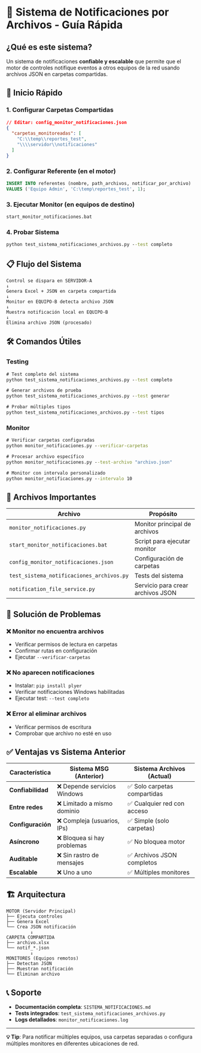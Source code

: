 # 🔔 Sistema de Notificaciones por Archivos - Guía Rápida

## ¿Qué es este sistema?

Un sistema de notificaciones **confiable y escalable** que permite que el motor de controles notifique eventos a otros equipos de la red usando archivos JSON en carpetas compartidas.

## 🚀 Inicio Rápido

### 1. Configurar Carpetas Compartidas
```json
// Editar: config_monitor_notificaciones.json
{
  "carpetas_monitoreadas": [
    "C:\\temp\\reportes_test",
    "\\\\servidor\\notificaciones"
  ]
}
```

### 2. Configurar Referente (en el motor)
```sql
INSERT INTO referentes (nombre, path_archivos, notificar_por_archivo) 
VALUES ('Equipo Admin', 'C:\temp\reportes_test', 1);
```

### 3. Ejecutar Monitor (en equipos de destino)
```cmd
start_monitor_notificaciones.bat
```

### 4. Probar Sistema
```cmd
python test_sistema_notificaciones_archivos.py --test completo
```

## 📋 Flujo del Sistema

```
Control se dispara en SERVIDOR-A
↓
Genera Excel + JSON en carpeta compartida
↓
Monitor en EQUIPO-B detecta archivo JSON
↓
Muestra notificación local en EQUIPO-B
↓
Elimina archivo JSON (procesado)
```

## 🛠️ Comandos Útiles

### Testing
```cmd
# Test completo del sistema
python test_sistema_notificaciones_archivos.py --test completo

# Generar archivos de prueba
python test_sistema_notificaciones_archivos.py --test generar

# Probar múltiples tipos
python test_sistema_notificaciones_archivos.py --test tipos
```

### Monitor
```cmd
# Verificar carpetas configuradas
python monitor_notificaciones.py --verificar-carpetas

# Procesar archivo específico
python monitor_notificaciones.py --test-archivo "archivo.json"

# Monitor con intervalo personalizado
python monitor_notificaciones.py --intervalo 10
```

## 📁 Archivos Importantes

| Archivo | Propósito |
|---------|-----------|
| `monitor_notificaciones.py` | Monitor principal de archivos |
| `start_monitor_notificaciones.bat` | Script para ejecutar monitor |
| `config_monitor_notificaciones.json` | Configuración de carpetas |
| `test_sistema_notificaciones_archivos.py` | Tests del sistema |
| `notification_file_service.py` | Servicio para crear archivos JSON |

## 🔧 Solución de Problemas

### ❌ Monitor no encuentra archivos
- Verificar permisos de lectura en carpetas
- Confirmar rutas en configuración
- Ejecutar `--verificar-carpetas`

### ❌ No aparecen notificaciones
- Instalar: `pip install plyer`
- Verificar notificaciones Windows habilitadas
- Ejecutar test: `--test completo`

### ❌ Error al eliminar archivos
- Verificar permisos de escritura
- Comprobar que archivo no esté en uso

## ✅ Ventajas vs Sistema Anterior

| Característica | Sistema MSG (Anterior) | Sistema Archivos (Actual) |
|----------------|------------------------|---------------------------|
| **Confiabilidad** | ❌ Depende servicios Windows | ✅ Solo carpetas compartidas |
| **Entre redes** | ❌ Limitado a mismo dominio | ✅ Cualquier red con acceso |
| **Configuración** | ❌ Compleja (usuarios, IPs) | ✅ Simple (solo carpetas) |
| **Asíncrono** | ❌ Bloquea si hay problemas | ✅ No bloquea motor |
| **Auditable** | ❌ Sin rastro de mensajes | ✅ Archivos JSON completos |
| **Escalable** | ❌ Uno a uno | ✅ Múltiples monitores |

## 🏗️ Arquitectura

```
MOTOR (Servidor Principal)
├── Ejecuta controles
├── Genera Excel
└── Crea JSON notificación
         ↓
CARPETA COMPARTIDA
├── archivo.xlsx
└── notif_*.json
         ↓
MONITORES (Equipos remotos)
├── Detectan JSON
├── Muestran notificación
└── Eliminan archivo
```

## 📞 Soporte

- **Documentación completa**: `SISTEMA_NOTIFICACIONES.md`
- **Tests integrados**: `test_sistema_notificaciones_archivos.py`
- **Logs detallados**: `monitor_notificaciones.log`

---

**💡 Tip**: Para notificar múltiples equipos, usa carpetas separadas o configura múltiples monitores en diferentes ubicaciones de red.